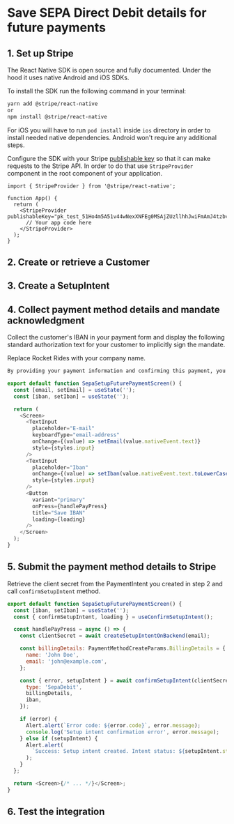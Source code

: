 # Save SEPA Direct Debit details for future payments

## 1. Set up Stripe

The React Native SDK is open source and fully documented. Under the hood it uses native Android and iOS SDKs.

To install the SDK run the following command in your terminal:

```sh
yarn add @stripe/react-native
or
npm install @stripe/react-native
```

For iOS you will have to run `pod install` inside `ios` directory in order to install needed native dependencies. Android won't require any additional steps.

Configure the SDK with your Stripe [publishable key](https://dashboard.stripe.com/account/apikeys) so that it can make requests to the Stripe API. In order to do that use `StripeProvider` component in the root component of your application.

```tsx
import { StripeProvider } from '@stripe/react-native';

function App() {
  return (
    <StripeProvider publishableKey="pk_test_51Ho4m5A51v44wNexXNFEg0MSAjZUzllhhJwiFmAmJ4tzbvsvuEgcMCaPEkgK7RpXO1YI5okHP08IUfJ6YS7ulqzk00O2I0D1rT">
      // Your app code here
    </StripeProvider>
  );
}
```

## 2. Create or retrieve a Customer

## 3. Create a SetupIntent

## 4. Collect payment method details and mandate acknowledgment

Collect the customer's IBAN in your payment form and display the following standard authorization text for your customer to implicitly sign the mandate.

Replace Rocket Rides with your company name.

```txt
By providing your payment information and confirming this payment, you authorise (A) Rocket Rides and Stripe, our payment service provider, to send instructions to your bank to debit your account and (B) your bank to debit your account in accordance with those instructions. As part of your rights, you are entitled to a refund from your bank under the terms and conditions of your agreement with your bank. A refund must be claimed within 8 weeks starting from the date on which your account was debited. Your rights are explained in a statement that you can obtain from your bank. You agree to receive notifications for future debits up to 2 days before they occur.
```

```js
export default function SepaSetupFuturePaymentScreen() {
  const [email, setEmail] = useState('');
  const [iban, setIban] = useState('');

  return (
    <Screen>
      <TextInput
        placeholder="E-mail"
        keyboardType="email-address"
        onChange={(value) => setEmail(value.nativeEvent.text)}
        style={styles.input}
      />
      <TextInput
        placeholder="Iban"
        onChange={(value) => setIban(value.nativeEvent.text.toLowerCase())}
        style={styles.input}
      />
      <Button
        variant="primary"
        onPress={handlePayPress}
        title="Save IBAN"
        loading={loading}
      />
    </Screen>
  );
}
```

## 5. Submit the payment method details to Stripe

Retrieve the client secret from the PaymentIntent you created in step 2 and call `confirmSetupIntent` method.

```js
export default function SepaSetupFuturePaymentScreen() {
  const [iban, setIban] = useState('');
  const { confirmSetupIntent, loading } = useConfirmSetupIntent();

  const handlePayPress = async () => {
    const clientSecret = await createSetupIntentOnBackend(email);

    const billingDetails: PaymentMethodCreateParams.BillingDetails = {
      name: 'John Doe',
      email: 'john@example.com',
    };

    const { error, setupIntent } = await confirmSetupIntent(clientSecret, {
      type: 'SepaDebit',
      billingDetails,
      iban,
    });

    if (error) {
      Alert.alert(`Error code: ${error.code}`, error.message);
      console.log('Setup intent confirmation error', error.message);
    } else if (setupIntent) {
      Alert.alert(
        `Success: Setup intent created. Intent status: ${setupIntent.status}`
      );
    }
  };

  return <Screen>{/* ... */}</Screen>;
}
```

## 6. Test the integration
